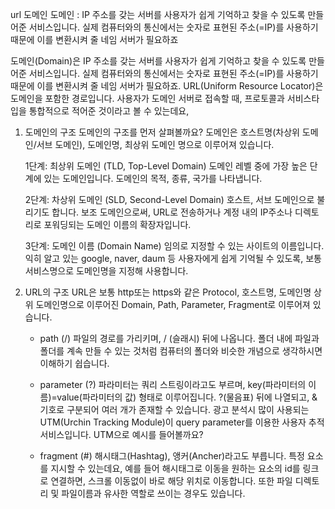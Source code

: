 url 도메인
도메인 : IP 주소를 갖는 서버를 사용자가 쉽게 기억하고 찾을 수 있도록 만들어준 서비스입니다. 실제 컴퓨터와의 통신에서는 숫자로 표현된 주소(=IP)를 사용하기 때문에 이를 변환시켜 줄 네임 서버가 필요하죠


도메인(Domain)은 IP 주소를 갖는 서버를 사용자가 쉽게 기억하고 찾을 수 있도록 만들어준 서비스입니다. 실제 컴퓨터와의 통신에서는 숫자로 표현된 주소(=IP)를 사용하기 때문에 이를 변환시켜 줄 네임 서버가 필요하죠.
URL(Uniform Resource Locator)은 도메인을 포함한 경로입니다. 사용자가 도메인 서버로 접속할 때, 프로토콜과 서비스타입을 통합적으로 적어준 것이라고 볼 수 있는데요,

1. 도메인의 구조
도메인의 구조를 먼저 살펴볼까요? 도메인은 호스트명(차상위 도메인/서브 도메인), 도메인명, 최상위 도메인 명으로 이루어져 있습니다.

    1단계: 최상위 도메인 (TLD, Top-Level Domain)
    도메인 레벨 중에 가장 높은 단계에 있는 도메인입니다. 도메인의 목적, 종류, 국가를 나타냅니다.

    2단계: 차상위 도메인 (SLD, Second-Level Domain)
    호스트, 서브 도메인으로 불리기도 합니다. 보조 도메인으로써, URL로 전송하거나 계정 내의 IP주소나 디렉토리로 포워딩되는 도메인 이름의 확장자입니다.

    3단계: 도메인 이름 (Domain Name)
    임의로 지정할 수 있는 사이트의 이름입니다. 익히 알고 있는 google, naver, daum 등 사용자에게 쉽게 기억될 수 있도록, 보통 서비스명으로 도메인명을 지정해 사용합니다.



2. URL의 구조
URL은 보통 http또는 https와 같은 Protocol, 호스트명, 도메인명 상위 도메인명으로 이루어진 Domain, Path, Parameter, Fragment로 이루어져 있습니다.
    - path (/)
    파일의 경로를 가리키며, / (슬래시) 뒤에 나옵니다. 폴더 내에 파일과 폴더를 계속 만들 수 있는 것처럼 컴퓨터의 폴더와 비슷한 개념으로 생각하시면 이해하기 쉽습니다.

    - parameter (?)
    파라미터는 쿼리 스트링이라고도 부르며, key(파라미터의 이름)=value(파라미터의 값) 형태로 이루어집니다. ?(물음표) 뒤에 나열되고, & 기호로 구분되어 여러 개가 존재할 수 있습니다. 광고 분석시 많이 사용되는 UTM(Urchin Tracking Module)이 query parameter를 이용한 사용자 추적 서비스입니다. UTM으로 예시를 들어볼까요?

    - fragment (#)
    해시태그(Hashtag), 앵커(Ancher)라고도 부릅니다. 특정 요소를 지시할 수 있는데요, 예를 들어 해시태그로 이동을 원하는 요소의 id를 링크로 연결하면, 스크롤 이동없이 바로 해당 위치로 이동합니다. 또한 파일 디렉토리 및 파일이름과 유사한 역할로 쓰이는 경우도 있습니다.

